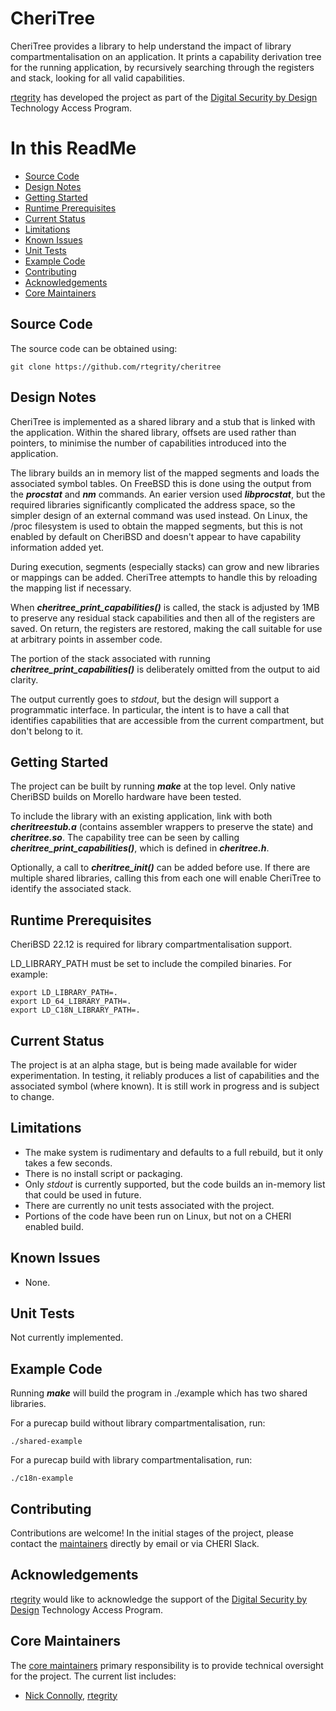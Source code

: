 # CheriTree

CheriTree provides a library to help understand the impact of library compartmentalisation on an application. It prints a capability derivation tree for the running application, by recursively searching through the registers and stack, looking for all valid capabilities.

[rtegrity](https://rtegrity.com/) has developed the project as part of the [Digital Security by Design](https://www.dsbd.tech/) Technology Access Program.

# In this ReadMe

* [Source Code](#source)
* [Design Notes](#design)
* [Getting Started](#start)
* [Runtime Prerequisites](#prereq)
* [Current Status](#status)
* [Limitations](#limitations)
* [Known Issues](#issues)
* [Unit Tests](#unit)
* [Example Code](#examples)
* [Contributing](#contrib)
* [Acknowledgements](#acknowledge)
* [Core Maintainers](#core)

<a id="source"></a>
## Source Code

The source code can be obtained using:
~~~{.sh}
git clone https://github.com/rtegrity/cheritree
~~~

<a id="design"></a>
## Design Notes

CheriTree is implemented as a shared library and a stub that is linked with the application. Within the shared library, offsets are used rather than pointers, to minimise the number of capabilities introduced into the application.

The library builds an in memory list of the mapped segments and loads the associated symbol tables. On FreeBSD this is done using the output from the ___procstat___ and ___nm___ commands. An earier version used ___libprocstat___, but the required libraries significantly complicated the address space, so the simpler design of an external command was used instead. On Linux, the /proc filesystem is used to obtain the mapped segments, but this is not enabled by default on CheriBSD and doesn't appear to have capability information added yet.

During execution, segments (especially stacks) can grow and new libraries or mappings can be added. CheriTree attempts to handle this by reloading the mapping list if necessary.

When ___cheritree_print_capabilities()___ is called, the stack is adjusted by 1MB to preserve any residual stack capabilities and then all of the registers are saved. On return, the registers are restored, making the call suitable for use at arbitrary points in assember code.

The portion of the stack associated with running ___cheritree_print_capabilities()___ is deliberately omitted from the output to aid clarity.

The output currently goes to _stdout_, but the design will support a programmatic interface. In particular, the intent is to have a call that identifies capabilities that are accessible from the current compartment, but don't belong to it.

<a id="start"></a>
## Getting Started

The project can be built by running ___make___ at the top level. Only native CheriBSD builds on Morello hardware have been tested.

To include the library with an existing application, link with both ___cheritreestub.a___ (contains assembler wrappers to preserve the state) and ___cheritree.so___. The capability tree can be seen by calling ___cheritree_print_capabilities()___, which is defined in ___cheritree.h___.

Optionally, a call to ___cheritree_init()___ can be added before use. If there are multiple shared libraries, calling this from each one will enable CheriTree to identify the associated stack.

<a id="prereq"></a>
## Runtime Prerequisites

CheriBSD 22.12 is required for library compartmentalisation support.

LD_LIBRARY_PATH must be set to include the compiled binaries. For example:

~~~{.sh}
export LD_LIBRARY_PATH=.
export LD_64_LIBRARY_PATH=.
export LD_C18N_LIBRARY_PATH=.
~~~

<a id="status"></a>
## Current Status

The project is at an alpha stage, but is being made available for wider experimentation.
In testing, it reliably produces a list of capabilities and the associated symbol (where known).
It is still work in progress and is subject to change.

<a id="limitations"></a>
## Limitations

* The make system is rudimentary and defaults to a full rebuild, but it only takes a few seconds.
* There is no install script or packaging.
* Only _stdout_ is currently supported, but the code builds an in-memory list that could be used in future.
* There are currently no unit tests associated with the project.
* Portions of the code have been run on Linux, but not on a CHERI enabled build.

<a id="issues"></a>
## Known Issues

* None.

<a id="unit"></a>
## Unit Tests

Not currently implemented.

<a id="examples"></a>
## Example Code

Running ___make___ will build the program in ./example which has two shared libraries.

For a purecap build without library compartmentalisation, run:

~~~{.sh}
./shared-example
~~~

For a purecap build with library compartmentalisation, run:
~~~{.sh}
./c18n-example
~~~

<a id="contrib"></a>
## Contributing

Contributions are welcome! In the initial stages of the project, please contact the [maintainers](https://github.com/rtegrity/cheritree/blob/main/MAINTAINERS.md) directly by email or via CHERI Slack.

<a id="acknowledge"></a>
## Acknowledgements
[rtegrity](https://rtegrity.com/) would like to acknowledge the support of the [Digital Security by Design](https://www.dsbd.tech/) Technology Access Program.

<a id="core"></a>
## Core Maintainers

The [core maintainers](https://github.com/rtegrity/cheritree/blob/main/MAINTAINERS.md) primary responsibility is to provide technical oversight for the project. The current list includes:
* [Nick Connolly](https://github.com/nconnolly1), [rtegrity](https://rtegrity.com/)
